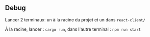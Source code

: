 ## Debug

Lancer 2 terminaux: un à la racine du projet et un dans `react-client/`

À la racine, lancer : `cargo run`, dans l'autre terminal : `npm run start`
